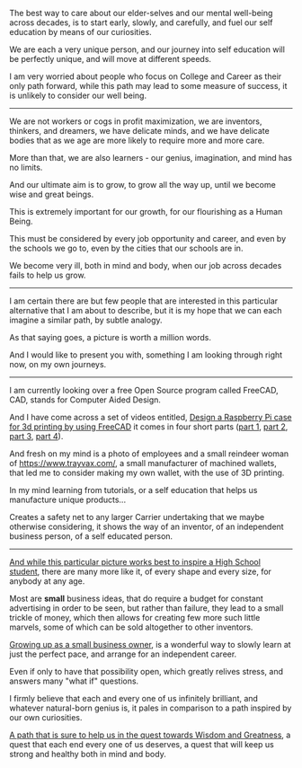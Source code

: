 The best way to care about our elder-selves and our mental well-being across decades,
is to start early, slowly, and carefully, and fuel our self education by means of our curiosities.

We are each a very unique person,
and our journey into self education will be perfectly unique, and will move at different speeds.

I am very worried about people who focus on College and Career as their only path forward,
while this path may lead to some measure of success, it is unlikely to consider our well being.

---

We are not workers or cogs in profit maximization, we are inventors, thinkers, and dreamers,
we have delicate minds, and we have delicate bodies that as we age are more likely to require more and more care.

More than that,
we are also learners - our genius, imagination, and mind has no limits.

And our ultimate aim is to grow,
to grow all the way up, until we become wise and great beings.

This is extremely important for our growth,
for our flourishing as a Human Being.

This must be considered by every job opportunity and career,
and even by the schools we go to, even by the cities that our schools are in.

We become very ill, both in mind and body,
when our job across decades fails to help us grow.

---

I am certain there are but few people that are interested in this particular alternative that I am about to describe,
but it is my hope that we can each imagine a similar path, by subtle analogy.

As that saying goes,
a picture is worth a million words.

And I would like to present you with,
something I am looking through right now, on my own journeys.

---

I am currently looking over a free Open Source program called FreeCAD,
CAD, stands for Computer Aided Design.

And I have come across a set of videos entitled,
[Design a Raspberry Pi case for 3d printing by using FreeCAD][1] it comes in four short parts ([part 1][1], [part 2][2], [part 3][3], [part 4][4]).

And fresh on my mind is a photo of employees and a small reindeer woman of https://www.trayvax.com/,
a small manufacturer of machined wallets, that led me to consider making my own wallet, with the use of 3D printing.

In my mind learning from tutorials,
or a self education that helps us manufacture unique products...

Creates a safety net to any larger Carrier undertaking that we maybe otherwise considering,
it shows the way of an inventor, of an independent business person, of a self educated person.

---

[And while this particular picture works best to inspire a High School student][5],
there are many more like it, of every shape and every size, for anybody at any age.

Most are __small__ business ideas, that do require a budget for constant advertising in order to be seen,
but rather than failure, they lead to a small trickle of money, which then allows for creating few more such little marvels, some of which can be sold altogether to other inventors.

[Growing up as a small business owner][6],
is a wonderful way to slowly learn at just the perfect pace, and arrange for an independent career.

Even if only to have that possibility open,
which greatly relives stress, and answers many "what if" questions.

I firmly believe that each and every one of us infinitely brilliant,
and whatever natural-born genius is, it pales in comparison to a path inspired by our own curiosities.

[A path that is sure to help us in the quest towards Wisdom and Greatness][7],
a quest that each end every one of us deserves, a quest that will keep us strong and healthy both in mind and body.





[1]: https://www.youtube.com/watch?v=OWNrYvxpG4k
[2]: https://www.youtube.com/watch?v=Ggnqd2wG8Go
[3]: https://www.youtube.com/watch?v=VJTcteES3ME
[4]: https://www.youtube.com/watch?v=RlKebJtwNCc
[5]: https://www.youtube.com/watch?v=2Yt6raj-S1M
[6]: https://www.youtube.com/watch?v=iw4FzMDhU6M
[7]: https://www.youtube.com/watch?v=hPSvdKTEZug
